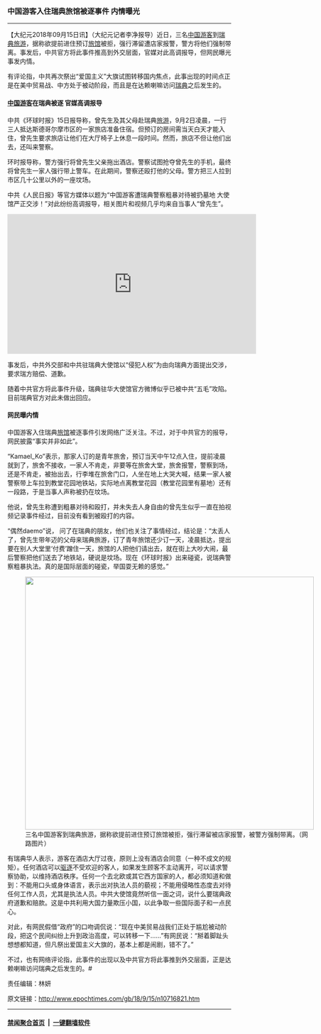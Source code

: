 ### 中国游客入住瑞典旅馆被逐事件 内情曝光
------------------------

<p>【大纪元2018年09月15日讯】（大纪元记者李净报导）近日，三名<a href="http://www.epochtimes.com/gb/tag/%E4%B8%AD%E5%9B%BD%E6%B8%B8%E5%AE%A2.html">中国游客</a>到<a href="http://www.epochtimes.com/gb/tag/%E7%91%9E%E5%85%B8.html">瑞典</a><a href="http://www.epochtimes.com/gb/tag/%E6%97%85%E6%B8%B8.html">旅游</a>，据称欲提前进住预订<a href="http://www.epochtimes.com/gb/tag/%E6%97%85%E9%A6%86.html">旅馆</a>被拒，强行滞留遭店家报警，警方将他们强制带离。事发后，中共官方将此事件推高到外交层面，官媒对此高调报导，但网民曝光事发内情。</p>
<p>有评论指，中共再次祭出“爱国主义”大旗试图转移国内焦点，此事出现的时间点正是在美中贸易战、中方处于被动阶段，而且是在达赖喇嘛访问<a href="http://www.epochtimes.com/gb/tag/%E7%91%9E%E5%85%B8.html">瑞典</a>之后发生的。</p>
<h4><a href="http://www.epochtimes.com/gb/tag/%E4%B8%AD%E5%9B%BD%E6%B8%B8%E5%AE%A2.html">中国游客</a>在瑞典被逐 官媒高调报导</h4>
<p>中共《环球时报》15日报导称，曾先生及其父母赴瑞典<a href="http://www.epochtimes.com/gb/tag/%E6%97%85%E6%B8%B8.html">旅游</a>，9月2日凌晨，一行三人抵达斯德哥尔摩市区的一家旅店准备住宿。但预订的房间需当天白天才能入住，曾先生要求旅店让他们在大厅椅子上休息一段时间。然而，旅店不但让他们出去，还叫来警察。</p>
<p>环时报导称，警方强行将曾先生父亲拖出酒店。警察试图抢夺曾先生的手机，最终将曾先生一家人强行带上警车。在此期间，警察还殴打他的父母。警方把三人拉到市区几十公里以外的一座坟场。</p>
<p>中共《人民日报》等官方媒体以题为“中国游客遭瑞典警察粗暴对待被扔墓地 大使馆严正交涉！”对此纷纷高调报导，相关图片和视频几乎均来自当事人“曾先生”。</p>
<p><iframe src="https://www.youtube.com/embed/xmqoueRR_t0?rel=0" width="560" height="315" frameborder="0" allowfullscreen="allowfullscreen"></iframe></p>
<p>事发后，中共外交部和中共驻瑞典大使馆以“侵犯人权”为由向瑞典方面提出交涉，要求瑞方赔偿、道歉。</p>
<p>随着中共官方将此事件升级，瑞典驻华大使馆官方微博似乎已被中共“五毛”攻陷。目前瑞典官方对此未做出回应。</p>
<h4>网民曝内情</h4>
<p>中国游客入住瑞典<a href="http://www.epochtimes.com/gb/tag/%E6%97%85%E9%A6%86.html">旅馆</a>被逐事件引发网络广泛关注。不过，对于中共官方的报导，网民披露“事实并非如此”。</p>
<p>“Kamael_Ko”表示，那家人订的是青年旅舍，预订当天中午12点入住，提前凌晨就到了，旅舍不接收，一家人不肯走，非要等在旅舍大堂，旅舍报警，警察到场，还是不肯走，被抬出去，行李堆在旅舍门口，人坐在地上大哭大喊，结果一家人被警察带上车拉到教堂花园地铁站，实际地点离教堂花园（教堂花园里有墓地）还有一段路，于是当事人声称被扔在坟场。</p>
<p>他说，曾先生称遭到粗暴对待和殴打，并未失去人身自由的曾先生似乎一直在拍视频记录事件经过，目前没有看到被殴打的内容。</p>
<p>“偶然daemo”说， 问了在瑞典的朋友，他们也关注了事情经过，结论是：“太丢人了，曾先生带年迈的父母来瑞典旅游，订了青年旅馆还少订一天，凌晨抵达，提出要在别人大堂里‘付费’蹭住一天，旅馆的人把他们请出去，就在街上大吵大闹，最后警察把他们送去了地铁站，硬说是坟场。现在《环球时报》出来碰瓷，说瑞典警察粗暴执法。真的是国际层面的碰瓷，举国耍无赖的感觉。”</p>
<figure id="attachment_10717111" style="width: 650px" class="wp-caption aligncenter"><a href="http://i.epochtimes.com/assets/uploads/2018/09/7cbb62e9ef7da35ae9145d3217f91001-e1537034455304.jpg"><img class="size-full wp-image-10717111" src="http://i.epochtimes.com/assets/uploads/2018/09/7cbb62e9ef7da35ae9145d3217f91001-e1537034455304.jpg" alt="" width="650" height="570" /></a><figcaption class="wp-caption-text">三名中国游客到瑞典旅游，据称欲提前进住预订旅馆被拒，强行滞留被店家报警，被警方强制带离。（网路图片）</figcaption></figure>
<p>有瑞典华人表示，游客在酒店大厅过夜，原则上没有酒店会同意（一种不成文的规矩）。任何酒店可以<a href="http://www.epochtimes.com/gb/tag/%E9%A9%B1%E9%80%90.html">驱逐</a>不受欢迎的客人，如果发生顾客不主动离开，可以请求警察协助，以维持酒店秩序。任何一个去北欧或其它西方国家的人，都必须知道和做到：不能用口头或身体语言，表示出对执法人员的藐视；不能用侵略性态度去对待任何工作人员，尤其是执法人员。中共大使馆竟然听信一面之词，说什么要瑞典政府道歉和赔款。这是中共利用大国力量欺压小国，以此争取一些国际面子和一点民心。</p>
<p>对此，有网民假借“政府”的口吻调侃说：“现在中美贸易战我们正处于尴尬被动阶段，把这个民间纠纷上升到政治高度，可以转移一下……”有网民说：“掰着脚趾头想想都知道，但凡祭出爱国主义大旗的，基本上都是闹剧，错不了。”</p>
<p>不过，也有网络评论指，此事件的出现以及中共官方将此事推到外交层面，正是达赖喇嘛访问瑞典之后发生的。#</p>
<p>责任编辑：林妍</p>

原文链接：http://www.epochtimes.com/gb/18/9/15/n10716821.htm


------------------------
#### [禁闻聚合首页](https://github.com/gfw-breaker/banned-news/blob/master/README.md) &nbsp;|&nbsp;  [一键翻墙软件](https://github.com/gfw-breaker/nogfw/blob/master/README.md)